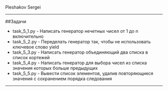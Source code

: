 Pleshakov Sergei
____
##Задачи

* task_5_1.py - Написать генератор нечетных чисел от 1 до n включительно
* task_5_2.py - Переделать генератор так, чтобы не использовать ключевое слово yield
* task_5_3.py - Написать генератор объединяющий два списка в список кортежей 
* task_5_4.py - Написать генератор для выбора чисел из списка значения которых больше предыдущих
* task_5_5.py - Вывести список элементов, удалив повторяющиеся значения с сохранением порядка следования
      
____